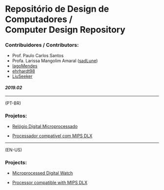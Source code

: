# Repositório de Design de Computadores /<br/> Computer Design Repository

### Contribuidores / Contributors:

- Prof. Paulo Carlos Santos
- Profa. Larissa Mangolim Amaral ([sadLune](https://github.com/sadLune))
- [IagoMendes](https://github.com/IagoMendes)
- [ehrhardt98](https://github.com/ehrhardt98)
- [LiuSeeker](https://github.com/LiuSeeker)

#### *2019.02*
----

(PT-BR)


### Projetos:
- [Relógio Digital Microprocessado](https://github.com/LiuSeeker/Projetos-de-Design-de-Computadores/tree/master/Relogio)

- [Processador compatível com MIPS DLX](https://github.com/LiuSeeker/Projetos-de-Design-de-Computadores/tree/master/Mips)
---

(EN-US)

### Projects:
- [Microprocessed Digital Watch](https://github.com/LiuSeeker/Projetos-de-Design-de-Computadores/tree/master/Relogio)

- [Processor compatible with MIPS DLX](https://github.com/LiuSeeker/Projetos-de-Design-de-Computadores/tree/master/Mips)
